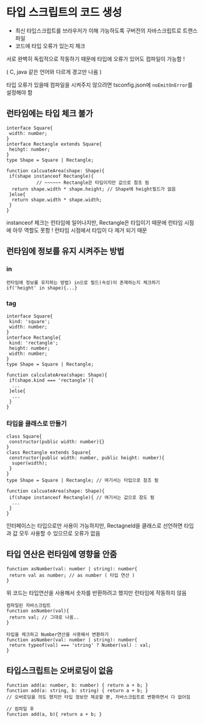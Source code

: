 # 타입 스크립트의 코드 생성

- 최신 타입스크립트를 브라우저가 이해 가능하도록 구버전의 자바스크립트로 트랜스파일
- 코드에 타입 오류가 있는지 체크

서로 완벽히 독립적으로 작동하기 때문에 타입에 오류가 있어도 컴파일이 가능함 !

( C, java 같은 언어와 다르게 경고만 나옴 )

타입 오류가 있을때 컴파일을 시켜주지 않으려면 tsconfig.json에 `noEmitOnError`를 설정해야 함

## 런타임에는 타입 체크 불가

```tsx
interface Square{
 width: number;
}
interface Rectangle extends Square{
 heihgt: number;
}
type Shape = Square | Rectangle;
       
function calcuateArea(shape: Shape){
 if(shape instanceof Rectangle){
           // ~~~~~~ Rectangle은 타입이지만 값으로 참조 됨
  return shape.width * shape.height; // Shape에 height필드가 없음
 }else{
  return shape.width * shape.width;
 }
}
```

instanceof 체크는 런타임에 일어나지만, Rectangle은 타입이기 때문에 런타임 시점에 아무 역할도 못함 !
런타임 시점에서 타입이 다 제거 되기 때문

## 런타임에 정보를 유지 시켜주는 방법

### in

```tsx
런타임에 정보를 유지하는 방법) in으로 필드(속성)이 존재하는지 체크하기
if('height' in shape){...}
```

### tag

```tsx
interface Square{
 kind: 'square';
 width: number;
}
interface Rectangle{
 kind: 'rectangle';
 height: number;
 width: number;
}
type Shape = Square | Rectangle;

function calculateArea(shape: Shape){
 if(shape.kind === 'rectangle'){
  ...
 }else{
  ...
 }
}
```

### 타입을 클래스로 만들기

```tsx
class Square{
 constructor(public width: number){}
}
class Rectangle extends Square{
 constructor(public width: number, public height: number){
  super(width);
 }
}
type Shape = Square | Rectangle; // 여기서는 타입으로 참조 됨

function calcuateArea(shape: Shape){
 if(shape instanceof Rectangle){ // 여기서는 값으로 참도 됨
  ...
 }
}
```

인터페이스는 타입으로만 사용이 가능하지만, Rectagneld을 클래스로 선언하면 타입과 값 모두 사용할 수 있으므로 오류가 없음

## 타입 연산은 런타임에 영향을 안줌

```tsx
function asNumber(val: number | string): number{
 return val as number; // as number ( 타입 연산 )
}
```

위 코드는 타입연산을 사용해서 숫자를 반환하려고 했지만 런타임에 작동하지 않음

```tsx
컴파일된 자바스크립트
function asNumber(val){
 return val; // 그대로 나옴..
}
```

```tsx
타입을 체크하고 Number연산을 사용해서 변환하기
function asNumber(val: number | string): number{
 return typeof(val) === 'string' ? Number(val) : val;
}
```

## 타입스크립트는 오버로딩이 없음

```tsx
function add(a: number, b: number) { return a + b; }
function add(a: string, b: string) { return a + b; }
// 오버로딩을 의도 했지만 타입 정보만 제공할 뿐, 자바스크립트로 변환하면서 다 없어짐

// 컴파일 후
function add(a, b){ return a + b; }

```
